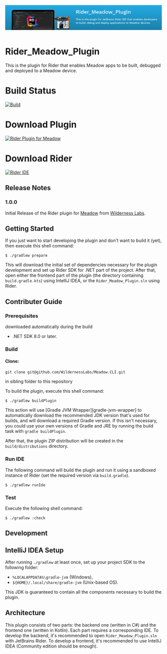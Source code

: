 <img src="design/wildernesslabs-rider-meadow-plugin.jpg" style="margin-bottom:10px" />

# Rider_Meadow_Plugin

This is the plugin for Rider that enables Meadow apps to be built, debugged and deployed to a Meadow device.

# Build Status
[![Build](https://github.com/WildernessLabs/Rider_Meadow_Plugin/actions/workflows/main.yml/badge.svg)](https://github.com/WildernessLabs/Rider_Meadow_Plugin/actions)


# Download Plugin
[![Rider Plugin for Meadow](https://img.shields.io/jetbrains/plugin/v/RiderMeadowPlugin.svg?label=RiderMeadowPlugin&colorB=0A7BBB&style=for-the-badge&logo=rider)](https://plugins.jetbrains.com/plugin/RiderMeadowPlugin)

# Download Rider
[<img src="https://www.jetbrains.com/guide/assets/logo-135a4cec.png" alt="Rider IDE" width="100" height="100">](https://www.jetbrains.com/rider/download/)


## Release Notes

### 1.0.0

Initial Release of the Rider plugin for [Meadow](https://developer.wildernesslabs.co/Meadow/) from [Wilderness Labs](https://www.wildernesslabs.co/). 

## Getting Started

If you just want to start developing the plugin and don't want to build it (yet), then execute this shell command:

```console
$ ./gradlew prepare
```

This will download the initial set of dependencies necessary for the plugin development and set up Rider SDK for .NET part of the project. After that, open either the frontend part of the plugin (the directory containing `build.gradle.kts`) using IntelliJ IDEA, or the `Rider_Meadow_Plugin.sln` using Rider.

## Contributer Guide

### Prerequisites

downloaded automatically during the build
- .NET SDK 8.0 or later.

### Build

#### Clone:

```console
git clone git@github.com/WildernessLabs/Meadow.CLI.git
```
in sibling folder to this repository


To build the plugin, execute this shell command:

```console
$ ./gradlew buildPlugin
```

This action will use [Gradle JVM Wrapper][gradle-jvm-wrapper] to automatically
download the recommended JDK version that's used for builds, and will download a
required Gradle version. If this isn't necessary, you could use your own
versions of Gradle and JRE by running the build task with `gradle buildPlugin`.

After that, the plugin ZIP distribution will be created in the
`build/distributions` directory.

### Run IDE

The following command will build the plugin and run it using a sandboxed
instance of Rider (set the required version via `build.gradle`).

```console
$ ./gradlew runIde
```

### Test

Execute the following shell command:

```console
$ ./gradlew :check
```

Development
-----------

## IntelliJ IDEA Setup

After running `./gradlew` at least once, set up your project SDK to the following folder:

- `%LOCALAPPDATA%\gradle-jvm` (Windows),
- `${HOME}/.local/share/gradle-jvm` (Unix-based OS).

This JDK is guaranteed to contain all the components necessary to build the plugin.

## Architecture

This plugin consists of two parts: the backend one (written in C#) and the frontend one (written in Kotlin). Each part requires a corresponding IDE. To develop the backend, it's recommended to open `Rider_Meadow_Plugin.sln` with JetBrains Rider. To develop a frontend, it's recommended to use IntelliJ IDEA (Community edition should be enough).